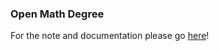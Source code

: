 ### Open Math Degree

For the note and documentation please go [here](https://www.notion.so/Mathematics-Degree-3ec23e96ffab44a29e1c1ab964156eff)!